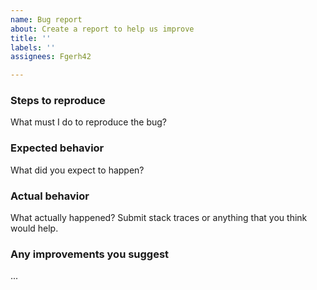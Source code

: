 ```yaml
---
name: Bug report
about: Create a report to help us improve
title: ''
labels: ''
assignees: Fgerh42

---
```


### Steps to reproduce

What must I do to reproduce the bug?

### Expected behavior

What did you expect to happen?

### Actual behavior

What actually happened? Submit stack traces or anything that you think would help.

### Any improvements you suggest

...
